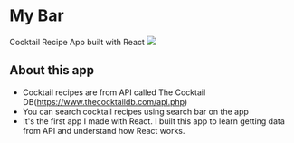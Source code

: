 # My Bar 
Cocktail Recipe App built with React
![](https://github.com/daaahailey/my_bar/blob/main/src/img/my-bar.gif)

## About this app
- Cocktail recipes are from API called The Cocktail DB(https://www.thecocktaildb.com/api.php)
- You can search cocktail recipes using search bar on the app
- It's the first app I made with React. I built this app to learn getting data from API and understand how React works. 
